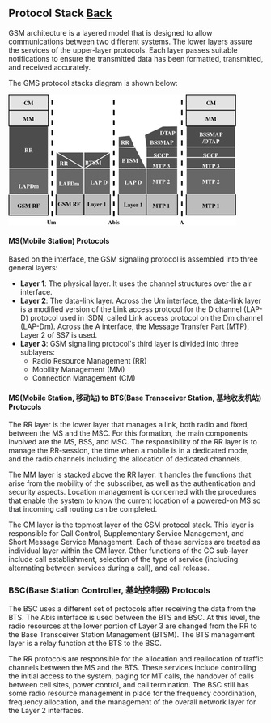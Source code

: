 ## Protocol Stack   [Back](./../gsm.md)

GSM architecture is a layered model that is designed to allow communications between two different systems. The lower layers assure the services of the upper-layer protocols. Each layer passes suitable notifications to ensure the transmitted data has been formatted, transmitted, and received accurately.

The GMS protocol stacks diagram is shown below:

<img src="./gsm-protocol-stack.gif">

#### MS(Mobile Station) Protocols

Based on the interface, the GSM signaling protocol is assembled into three general layers:

- **Layer 1**: The physical layer. It uses the channel structures over the air interface.
- **Layer 2**: The data-link layer. Across the Um interface, the data-link layer is a modified version of the Link access protocol for the D channel (LAP-D) protocol used in ISDN, called Link access protocol on the Dm channel (LAP-Dm). Across the A interface, the Message Transfer Part (MTP), Layer 2 of SS7 is used.
- **Layer 3**: GSM signalling protocol's third layer is divided into three sublayers:
    - Radio Resource Management (RR)
    - Mobility Management (MM)
    - Connection Management (CM)

#### MS(Mobile Station, 移动站) to BTS(Base Transceiver Station, 基地收发机站) Protocols

The RR layer is the lower layer that manages a link, both radio and fixed, between the MS and the MSC. For this formation, the main components involved are the MS, BSS, and MSC. The responsibility of the RR layer is to manage the RR-session, the time when a mobile is in a dedicated mode, and the radio channels including the allocation of dedicated channels.

The MM layer is stacked above the RR layer. It handles the functions that arise from the mobility of the subscriber, as well as the authentication and security aspects. Location management is concerned with the procedures that enable the system to know the current location of a powered-on MS so that incoming call routing can be completed.

The CM layer is the topmost layer of the GSM protocol stack. This layer is responsible for Call Control, Supplementary Service Management, and Short Message Service Management. Each of these services are treated as individual layer within the CM layer. Other functions of the CC sub-layer include call establishment, selection of the type of service (including alternating between services during a call), and call release.

### BSC(Base Station Controller, 基站控制器) Protocols

The BSC uses a different set of protocols after receiving the data from the BTS. The Abis interface is used between the BTS and BSC. At this level, the radio resources at the lower portion of Layer 3 are changed from the RR to the Base Transceiver Station Management (BTSM). The BTS management layer is a relay function at the BTS to the BSC.

The RR protocols are responsible for the allocation and reallocation of traffic channels between the MS and the BTS. These services include controlling the initial access to the system, paging for MT calls, the handover of calls between cell sites, power control, and call termination. The BSC still has some radio resource management in place for the frequency coordination, frequency allocation, and the management of the overall network layer for the Layer 2 interfaces.

